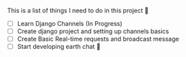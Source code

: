 This is a list of things I need to do in this project :smiling_face_with_tear:

- [ ] Learn Django Channels (In Progress)
- [ ] Create django project and setting up channels basics
- [ ] Create Basic Real-time requests and broadcast message
- [ ] Start developing earth chat :star_struck: